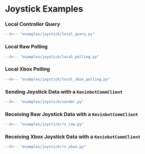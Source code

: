 # Joystick Examples

### Local Controller Query
```python title="examples/joystick/local_query.py" linenums="1" 
--8<-- "examples/joystick/local_query.py"
```

### Local Raw Polling
```python title="examples/joystick/local_polling.py" linenums="1" 
--8<-- "examples/joystick/local_polling.py"
```

### Local Xbox Polling
```python title="examples/joystick/local_xbox_polling.py" linenums="1" 
--8<-- "examples/joystick/local_xbox_polling.py"
```

### Sending Joystick Data with a `KevinbotCommClient`
```python title="examples/joystick/sender.py" linenums="1" 
--8<-- "examples/joystick/sender.py"
```

### Receiving Raw Joystick Data with a `KevinbotCommClient`
```python title="examples/joystick/rw_raw.py" linenums="1" 
--8<-- "examples/joystick/rx_raw.py"
```

### Receiving Xbox Joystick Data with a `KevinbotCommClient`
```python title="examples/joystick/rw_xbox.py" linenums="1" 
--8<-- "examples/joystick/rx_xbox.py"
```